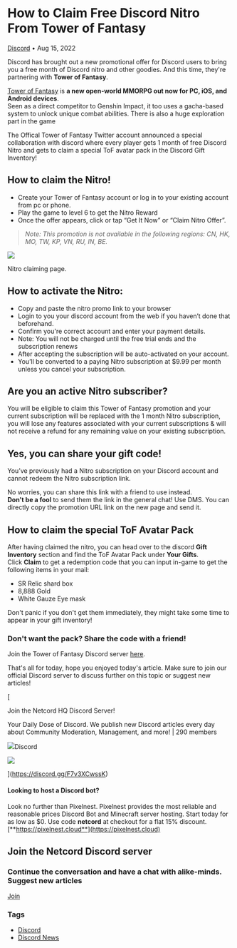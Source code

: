 How to Claim Free Discord Nitro From Tower of Fantasy
=====================================================

[Discord](https://netcord.site/tag/discord/) • Aug 15, 2022

[](https://www.facebook.com/sharer/sharer.php?u=https://netcord.site/free-discord-nitro-tower-of-fantasy/)[](https://twitter.com/intent/tweet?text=How%20to%20Claim%20Free%20Discord%20Nitro%20From%20Tower%20of%20Fantasy&url=https://netcord.site/free-discord-nitro-tower-of-fantasy/)

Discord has brought out a new promotional offer for Discord users to bring you a free month of Discord nitro and other goodies. And this time, they're partnering with **Tower of Fantasy**.

[Tower of Fantasy](https://www.toweroffantasy-global.com/) is **a new open-world MMORPG out now for PC, iOS, and Android devices**.  
Seen as a direct competitor to Genshin Impact, it too uses a gacha-based system to unlock unique combat abilities. There is also a huge exploration part in the game

The Offical Tower of Fantasy Twitter account announced a special collaboration with discord where every player gets 1 month of free Discord Nitro and gets to claim a special ToF avatar pack in the Discord Gift Inventory!

How to claim the Nitro!
-----------------------

*   Create your Tower of Fantasy account or log in to your existing account from pc or phone.
*   Play the game to level 6 to get the Nitro Reward
*   Once the offer appears, click or tap “Get It Now” or “Claim Nitro Offer”.

> _Note: This promotion is not available in the following regions: CN, HK, MO, TW, KP, VN, RU, IN, BE._

![](https://netcord.site/content/images/2022/08/image-44.png)

Nitro claiming page.

  
How to activate the Nitro:
-----------------------------

*   Copy and paste the nitro promo link to your browser
*   Login to you your discord account from the web if you haven’t done that beforehand.
*   Confirm you're correct account and enter your payment details.
*   Note: You will not be charged until the free trial ends and the subscription renews
*   After accepting the subscription will be auto-activated on your account.
*   You’ll be converted to a paying Nitro subscription at $9.99 per month unless you cancel your subscription.

Are you an active Nitro subscriber?
-----------------------------------

You will be eligible to claim this Tower of Fantasy promotion and your current subscription will be replaced with the 1 month Nitro subscription, you will lose any features associated with your current subscriptions & will not receive a refund for any remaining value on your existing subscription.

Yes, you can share your gift code!
----------------------------------

You’ve previously had a Nitro subscription on your Discord account and cannot redeem the Nitro subscription link.  
  
No worries, you can share this link with a friend to use instead.  
**Don't be a fool** to send them the link in the general chat! Use DMS. You can directly copy the promotion URL link on the new page and send it.

How to claim the special ToF Avatar Pack
----------------------------------------

After having claimed the nitro, you can head over to the discord **Gift Inventory** section and find the ToF Avatar Pack under **Your Gifts**.  
Click **Claim** to get a redemption code that you can input in-game to get the following items in your mail:

*   SR Relic shard box
*   8,888 Gold
*   White Gauze Eye mask

Don't panic if you don't get them immediately, they might take some time to appear in your gift inventory!

### Don't want the pack? Share the code with a friend!

Join the Tower of Fantasy Discord server [here](https://discord.com/invite/toweroffantasy).

That's all for today, hope you enjoyed today's article. Make sure to join our official Discord server to discuss further on this topic or suggest new articles!

[

Join the Netcord HQ Discord Server!

Your Daily Dose of Discord. We publish new Discord articles every day about Community Moderation, Management, and more! | 290 members

![](https://discord.gg/assets/ec2c34cadd4b5f4594415127380a85e6.ico)Discord

![](https://cdn.discordapp.com/splashes/961291793075417108/55966441a25910c5bc404662d78bc9e6.jpg?size=512)

](https://discord.gg/F7v3XCwssK)

#### Looking to host a Discord bot?

Look no further than Pixelnest. Pixelnest provides the most reliable and reasonable prices Discord Bot and Minecraft server hosting. Start today for as low as $0. Use code **netcord** at checkout for a flat 15% discount.  
[**https://pixelnest.cloud**](https://pixelnest.cloud)

Join the Netcord Discord server
-------------------------------

### Continue the conversation and have a chat with alike-minds. Suggest new articles 

[Join](https://discord.gg/F7v3XCwssK)

### Tags

*   [Discord](/tag/discord/ "Discord")
*   [Discord News](/tag/discord-news/ "Discord News")
